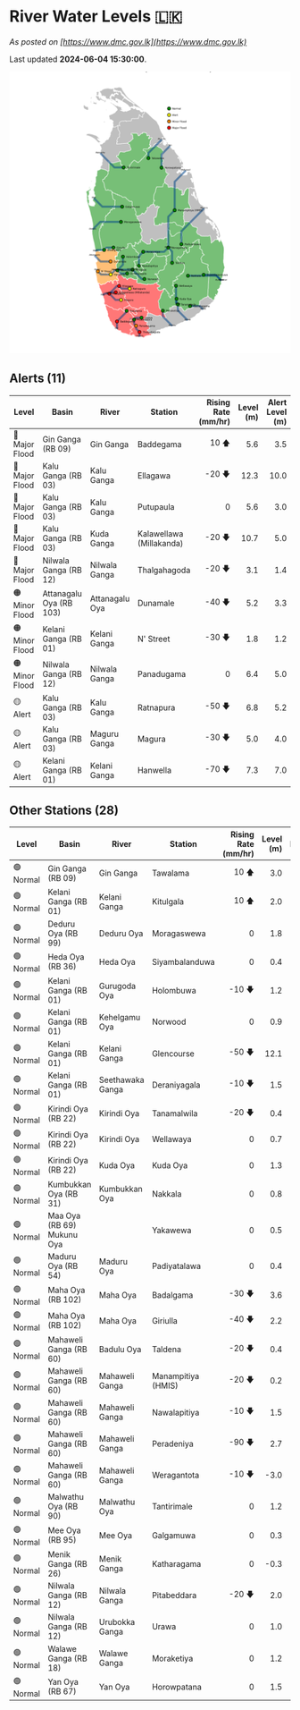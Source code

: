 # River Water Levels :sri_lanka:

*As posted on [https://www.dmc.gov.lk](https://www.dmc.gov.lk)*

Last updated **2024-06-04 15:30:00**.


<div id="river-water-level-map">

![River Water Level Map](images/river-water-level-map.png)

</div>

## Alerts (11)

| Level | Basin | River | Station | Rising Rate (mm/hr) | Level (m) | Alert Level (m) |
|---|---|---|---|--: |--:|--:|
| 🔴 Major Flood | Gin Ganga (RB 09) | Gin Ganga | Baddegama | 10 🡅 | 5.6 | 3.5 |
| 🔴 Major Flood | Kalu Ganga (RB 03) | Kalu Ganga | Ellagawa | -20 🡇 | 12.3 | 10.0 |
| 🔴 Major Flood | Kalu Ganga (RB 03) | Kalu Ganga | Putupaula | 0  | 5.6 | 3.0 |
| 🔴 Major Flood | Kalu Ganga (RB 03) | Kuda Ganga | Kalawellawa (Millakanda) | -20 🡇 | 10.7 | 5.0 |
| 🔴 Major Flood | Nilwala Ganga (RB 12) | Nilwala Ganga | Thalgahagoda | -20 🡇 | 3.1 | 1.4 |
| 🟠 Minor Flood | Attanagalu Oya (RB 103) | Attanagalu Oya | Dunamale | -40 🡇 | 5.2 | 3.3 |
| 🟠 Minor Flood | Kelani Ganga (RB 01) | Kelani Ganga | N' Street | -30 🡇 | 1.8 | 1.2 |
| 🟠 Minor Flood | Nilwala Ganga (RB 12) | Nilwala Ganga | Panadugama | 0  | 6.4 | 5.0 |
| 🟡 Alert | Kalu Ganga (RB 03) | Kalu Ganga | Ratnapura | -50 🡇 | 6.8 | 5.2 |
| 🟡 Alert | Kalu Ganga (RB 03) | Maguru Ganga | Magura | -30 🡇 | 5.0 | 4.0 |
| 🟡 Alert | Kelani Ganga (RB 01) | Kelani Ganga | Hanwella | -70 🡇 | 7.3 | 7.0 |

## Other Stations (28)

| Level | Basin | River | Station | Rising Rate (mm/hr) | Level (m) | Alert Level (m) | Time to Alert |
|---|---|---|---|--: |--:|--:|---|
| 🟢 Normal | Gin Ganga (RB 09) | Gin Ganga | Tawalama | 10 🡅 | 3.0 | 4.0 | 95.0 ⏳ |
| 🟢 Normal | Kelani Ganga (RB 01) | Kelani Ganga | Kitulgala | 10 🡅 | 2.0 | 3.0 | 102.0 ⏳ |
| 🟢 Normal | Deduru Oya (RB 99) | Deduru Oya | Moragaswewa | 0  | 1.8 | 4.8 | 🟢 |
| 🟢 Normal | Heda Oya (RB 36) | Heda Oya | Siyambalanduwa | 0  | 0.4 | 4.5 | 🟢 |
| 🟢 Normal | Kelani Ganga (RB 01) | Gurugoda Oya | Holombuwa | -10 🡇 | 1.2 | 3.0 | 🟢 |
| 🟢 Normal | Kelani Ganga (RB 01) | Kehelgamu Oya | Norwood | 0  | 0.9 | 1.5 | 🟢 |
| 🟢 Normal | Kelani Ganga (RB 01) | Kelani Ganga | Glencourse | -50 🡇 | 12.1 | 15.0 | 🟢 |
| 🟢 Normal | Kelani Ganga (RB 01) | Seethawaka Ganga | Deraniyagala | -10 🡇 | 1.5 | 4.8 | 🟢 |
| 🟢 Normal | Kirindi Oya (RB 22) | Kirindi Oya | Tanamalwila | -20 🡇 | 0.4 | 4.0 | 🟢 |
| 🟢 Normal | Kirindi Oya (RB 22) | Kirindi Oya | Wellawaya | 0  | 0.7 | 4.4 | 🟢 |
| 🟢 Normal | Kirindi Oya (RB 22) | Kuda Oya | Kuda Oya | 0  | 1.3 | 6.9 | 🟢 |
| 🟢 Normal | Kumbukkan Oya (RB 31) | Kumbukkan Oya | Nakkala | 0  | 0.8 | 5.0 | 🟢 |
| 🟢 Normal | Maa Oya (RB 69) Mukunu Oya |  | Yakawewa | 0  | 0.5 | 4.0 | 🟢 |
| 🟢 Normal | Maduru Oya (RB 54) | Maduru Oya | Padiyatalawa | 0  | 0.4 | 4.0 | 🟢 |
| 🟢 Normal | Maha Oya (RB 102) | Maha Oya | Badalgama | -30 🡇 | 3.6 | 5.0 | 🟢 |
| 🟢 Normal | Maha Oya (RB 102) | Maha Oya | Giriulla | -40 🡇 | 2.2 | 5.5 | 🟢 |
| 🟢 Normal | Mahaweli Ganga (RB 60) | Badulu Oya | Taldena | -20 🡇 | 0.4 | 3.0 | 🟢 |
| 🟢 Normal | Mahaweli Ganga (RB 60) | Mahaweli Ganga | Manampitiya (HMIS) | -20 🡇 | 0.2 | 3.0 | 🟢 |
| 🟢 Normal | Mahaweli Ganga (RB 60) | Mahaweli Ganga | Nawalapitiya | -10 🡇 | 1.5 | 3.5 | 🟢 |
| 🟢 Normal | Mahaweli Ganga (RB 60) | Mahaweli Ganga | Peradeniya | -90 🡇 | 2.7 | 5.0 | 🟢 |
| 🟢 Normal | Mahaweli Ganga (RB 60) | Mahaweli Ganga | Weragantota | -10 🡇 | -3.0 | 5.0 | 🟢 |
| 🟢 Normal | Malwathu Oya (RB 90) | Malwathu Oya | Tantirimale | 0  | 1.2 | 5.0 | 🟢 |
| 🟢 Normal | Mee Oya (RB 95) | Mee Oya | Galgamuwa | 0  | 0.3 | 4.8 | 🟢 |
| 🟢 Normal | Menik Ganga (RB 26) | Menik Ganga | Katharagama | 0  | -0.3 | 4.0 | 🟢 |
| 🟢 Normal | Nilwala Ganga (RB 12) | Nilwala Ganga | Pitabeddara | -20 🡇 | 2.0 | 4.0 | 🟢 |
| 🟢 Normal | Nilwala Ganga (RB 12) | Urubokka Ganga | Urawa | 0  | 1.0 | 2.5 | 🟢 |
| 🟢 Normal | Walawe Ganga (RB 18) | Walawe Ganga | Moraketiya | 0  | 1.2 | 3.0 | 🟢 |
| 🟢 Normal | Yan Oya (RB 67) | Yan Oya | Horowpatana | 0  | 1.5 | 6.0 | 🟢 |

